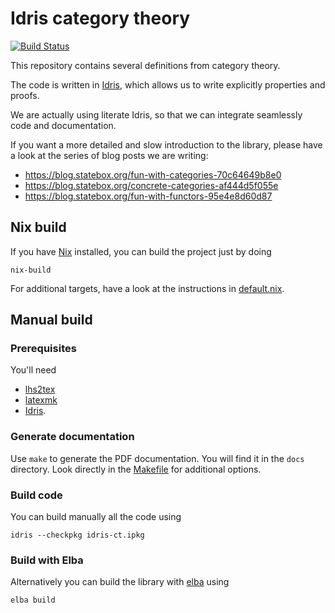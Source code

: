 <!--
SPDX-License-Identifier: AGPL-3.0-only

This file is part of `idris-ct` Category Theory in Idris library.

Copyright (C) 2019 Stichting Statebox <https://statebox.nl>

This program is free software: you can redistribute it and/or modify
it under the terms of the GNU Affero General Public License as published by
the Free Software Foundation, either version 3 of the License, or
(at your option) any later version.

This program is distributed in the hope that it will be useful,
but WITHOUT ANY WARRANTY; without even the implied warranty of
MERCHANTABILITY or FITNESS FOR A PARTICULAR PURPOSE.  See the
GNU Affero General Public License for more details.

You should have received a copy of the GNU Affero General Public License
along with this program.  If not, see <https://www.gnu.org/licenses/>.
-->

# Idris category theory

[![Build Status](https://travis-ci.com/statebox/idris-ct.svg?branch=master)](https://travis-ci.com/statebox/idris-ct)

This repository contains several definitions from category theory.

The code is written in [Idris](https://idris-lang.org/), which allows us to write explicitly properties and proofs.

We are actually using literate Idris, so that we can integrate seamlessly code
and documentation.

If you want a more detailed and slow introduction to the library, please have a look at the series of blog posts we are writing:

- https://blog.statebox.org/fun-with-categories-70c64649b8e0
- https://blog.statebox.org/concrete-categories-af444d5f055e
- https://blog.statebox.org/fun-with-functors-95e4e8d60d87

## Nix build

If you have [Nix](https://nixos.org/nix/) installed, you can build the project just by doing

```
nix-build
```

For additional targets, have a look at the instructions in [default.nix](default.nix).

## Manual build

### Prerequisites

You'll need

- [lhs2tex](https://github.com/kosmikus/lhs2tex/blob/master/INSTALL)
- [latexmk](https://mg.readthedocs.io/latexmk.html)
- [Idris](https://www.idris-lang.org/).

### Generate documentation

Use `make` to generate the PDF documentation. You will find it in the
`docs` directory.
Look directly in the [Makefile](Makefile) for additional options.

### Build code

You can build manually all the code using

```
idris --checkpkg idris-ct.ipkg
```

### Build with Elba

Alternatively you can build the library with [elba](https://github.com/elba/elba) using

```
elba build
```
